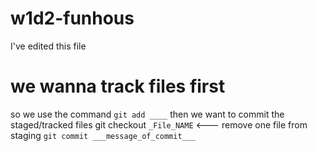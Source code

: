 # w1d2-funhous

I've edited this file

# we wanna track files first
so we use the command `git add ____`
then we want to commit the staged/tracked files 
git checkout `_File_NAME` <--- remove one file from staging
`git commit ___message_of_commit___`
